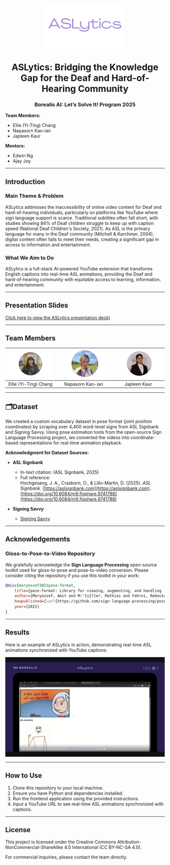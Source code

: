 <p align="center">
  <img src="assets/logo.png" alt="ASLytics Logo" width="250"/>
</p>


<h1 align="center">ASLytics: Bridging the Knowledge Gap for the Deaf and Hard-of-Hearing Community</h1>
<h3 align="center">Borealis AI: Let’s Solve It! Program 2025</h3>

**Team Members:**  
- Ellie (Yi-Ting) Chang  
- Napasorn Kao-ian  
- Japleen Kaur  

**Mentors:**  
- Edwin Ng  
- Ajay Joy  

---

## **Introduction**

### **Main Theme & Problem**  
ASLytics addresses the inaccessibility of online video content for Deaf and hard-of-hearing individuals, particularly on platforms like YouTube where sign language support is scarce. Traditional subtitles often fall short, with studies showing 84% of Deaf children struggle to keep up with caption speed (National Deaf Children's Society, 2021). As ASL is the primary language for many in the Deaf community (Mitchell & Karchmer, 2004), digital content often fails to meet their needs, creating a significant gap in access to information and entertainment.

### **What We Aim to Do**  
ASLytics is a full-stack AI-powered YouTube extension that transforms English captions into real-time ASL animations, providing the Deaf and hard-of-hearing community with equitable access to learning, information, and entertainment.

---

## **Presentation Slides**

[Click here to view the ASLytics presentation deck)](https://www.canva.com/design/DAGlBBc3Jwc/9DMc-JfSkOijpCX8Ogvi-g/edit?utm_content=DAGlBBc3Jwc&utm_campaign=designshare&utm_medium=link2&utm_source=sharebutton)

---

## **Team Members**  
| ![Ellie](assets/ellie.png) | ![Napasorn](assets/napasorn.png) | ![Japleen](assets/japleen.png) |  
|:--------------------------:|:-------------------------------:|:-----------------------------:|  
| Ellie (Yi-Ting) Chang      | Napasorn Kao-ian                | Japleen Kaur                  |  

---

## **🗂Dataset**

We created a custom vocabulary dataset in pose format (joint position coordinates) by scraping over 4,400 word-level signs from ASL Signbank and Signing Savvy. Using pose estimation tools from the open-source Sign Language Processing project, we converted the videos into coordinate-based representations for real-time animation playback.  

**Acknowledgment for Dataset Sources:**  
- **ASL Signbank**  
  - In-text citation: (ASL Signbank, 2025)  
  - Full reference:  
    Hochgesang, J. A., Crasborn, O., & Lillo-Martin, D. (2025). *ASL Signbank*. [https://aslsignbank.com](https://aslsignbank.com). [https://doi.org/10.6084/m9.figshare.9741788](https://doi.org/10.6084/m9.figshare.9741788)  

- **Signing Savvy**  
  - [Signing Savvy](https://www.signingsavvy.com/)  

---

## **Acknowledgements**

### **Gloss-to-Pose-to-Video Repository**

We gratefully acknowledge the **Sign Language Processing** open-source toolkit used for gloss-to-pose and pose-to-video conversion. Please consider citing the repository if you use this toolkit in your work:

```bibtex
@misc{moryossef2021pose-format, 
    title={pose-format: Library for viewing, augmenting, and handling .pose files},
    author={Moryossef, Amit and M\"{u}ller, Mathias and Fahrni, Rebecka},
    howpublished={\url{https://github.com/sign-language-processing/pose}},
    year={2021}
}
```
---

## **Results**  

Here is an example of ASLytics in action, demonstrating real-time ASL animations synchronized with YouTube captions:  

![Result Image](assets/result.png)  

---

## **How to Use**

1. Clone this repository to your local machine.  
2. Ensure you have Python and dependencies installed.  
3. Run the frontend application using the provided instructions.  
4. Input a YouTube URL to see real-time ASL animations synchronized with captions.  

---

## **License**

This project is licensed under the Creative Commons Attribution-NonCommercial-ShareAlike 4.0 International (CC BY-NC-SA 4.0).  

For commercial inquiries, please contact the team directly.  

